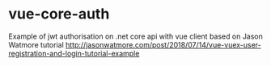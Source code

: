 # vue-core-auth
Example of jwt authorisation on .net core api with vue client based on Jason Watmore tutorial
http://jasonwatmore.com/post/2018/07/14/vue-vuex-user-registration-and-login-tutorial-example
